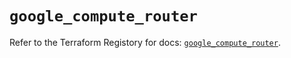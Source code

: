 # `google_compute_router`

Refer to the Terraform Registory for docs: [`google_compute_router`](https://registry.terraform.io/providers/hashicorp/google/4.65.0/docs/resources/compute_router).
